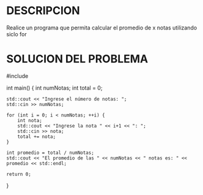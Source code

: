 # DESCRIPCION 
Realice un programa que permita calcular el promedio de x notas utilizando siclo for 
# SOLUCION DEL PROBLEMA 
#include <iostream>

int main() {
    int numNotas;
    int total = 0;

    std::cout << "Ingrese el número de notas: ";
    std::cin >> numNotas;

    for (int i = 0; i < numNotas; ++i) {
        int nota;
        std::cout << "Ingrese la nota " << i+1 << ": ";
        std::cin >> nota;
        total += nota;
    }

    int promedio = total / numNotas;
    std::cout << "El promedio de las " << numNotas << " notas es: " << promedio << std::endl;

    return 0;
}